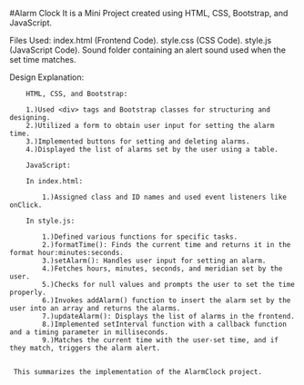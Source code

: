 #Alarm Clock 
It is a Mini Project created using HTML, CSS, Bootstrap, and JavaScript.

Files Used:
index.html (Frontend Code).
style.css (CSS Code).
style.js (JavaScript Code).
Sound folder containing an alert sound used when the set time matches.

Design Explanation:  

        HTML, CSS, and Bootstrap:

        1.)Used <div> tags and Bootstrap classes for structuring and designing.
        2.)Utilized a form to obtain user input for setting the alarm time.
        3.)Implemented buttons for setting and deleting alarms.
        4.)Displayed the list of alarms set by the user using a table.
        
        JavaScript:
        
        In index.html:
            
            1.)Assigned class and ID names and used event listeners like onClick.
            
        In style.js:
        
            1.)Defined various functions for specific tasks.
            2.)formatTime(): Finds the current time and returns it in the format hour:minutes:seconds.
            3.)setAlarm(): Handles user input for setting an alarm.
            4.)Fetches hours, minutes, seconds, and meridian set by the user.
            5.)Checks for null values and prompts the user to set the time properly.
            6.)Invokes addAlarm() function to insert the alarm set by the user into an array and returns the alarms.
            7.)updateAlarm(): Displays the list of alarms in the frontend.
            8.)Implemented setInterval function with a callback function and a timing parameter in milliseconds.
            9.)Matches the current time with the user-set time, and if they match, triggers the alarm alert.


     This summarizes the implementation of the AlarmClock project.

